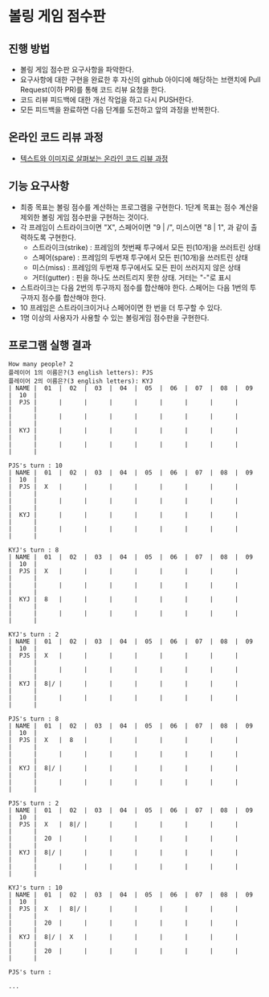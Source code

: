 # 볼링 게임 점수판
## 진행 방법
* 볼링 게임 점수판 요구사항을 파악한다.
* 요구사항에 대한 구현을 완료한 후 자신의 github 아이디에 해당하는 브랜치에 Pull Request(이하 PR)를 통해 코드 리뷰 요청을 한다.
* 코드 리뷰 피드백에 대한 개선 작업을 하고 다시 PUSH한다.
* 모든 피드백을 완료하면 다음 단계를 도전하고 앞의 과정을 반복한다.

## 온라인 코드 리뷰 과정
* [텍스트와 이미지로 살펴보는 온라인 코드 리뷰 과정](https://github.com/next-step/nextstep-docs/tree/master/codereview)

## 기능 요구사항

* 최종 목표는 볼링 점수를 계산하는 프로그램을 구현한다. 1단계 목표는 점수 계산을 제외한 볼링 게임 점수판을 구현하는 것이다.
* 각 프레임이 스트라이크이면 "X", 스페어이면 "9 | /", 미스이면 "8 | 1", 과 같이 출력하도록 구현한다.
  * 스트라이크(strike) : 프레임의 첫번째 투구에서 모든 핀(10개)을 쓰러트린 상태
  * 스페어(spare) : 프레임의 두번재 투구에서 모든 핀(10개)을 쓰러트린 상태
  * 미스(miss) : 프레임의 두번재 투구에서도 모든 핀이 쓰러지지 않은 상태
  * 거터(gutter) : 핀을 하나도 쓰러트리지 못한 상태. 거터는 "-"로 표시
* 스트라이크는 다음 2번의 투구까지 점수를 합산해야 한다. 스페어는 다음 1번의 투구까지 점수를 합산해야 한다.
* 10 프레임은 스트라이크이거나 스페어이면 한 번을 더 투구할 수 있다.
* 1명 이상의 사용자가 사용할 수 있는 볼링게임 점수판을 구현한다.

## 프로그램 실행 결과

```
How many people? 2
플레이어 1의 이름은?(3 english letters): PJS
플레이어 2의 이름은?(3 english letters): KYJ
| NAME |  01  |  02  |  03  |  04  |  05  |  06  |  07  |  08  |  09  |  10  |
|  PJS |      |      |      |      |      |      |      |      |      |      |
|      |      |      |      |      |      |      |      |      |      |      |
|  KYJ |      |      |      |      |      |      |      |      |      |      |
|      |      |      |      |      |      |      |      |      |      |      |

PJS's turn : 10
| NAME |  01  |  02  |  03  |  04  |  05  |  06  |  07  |  08  |  09  |  10  |
|  PJS |  X   |      |      |      |      |      |      |      |      |      |
|      |      |      |      |      |      |      |      |      |      |      |
|  KYJ |      |      |      |      |      |      |      |      |      |      |
|      |      |      |      |      |      |      |      |      |      |      |

KYJ's turn : 8
| NAME |  01  |  02  |  03  |  04  |  05  |  06  |  07  |  08  |  09  |  10  |
|  PJS |  X   |      |      |      |      |      |      |      |      |      |
|      |      |      |      |      |      |      |      |      |      |      |
|  KYJ |  8   |      |      |      |      |      |      |      |      |      |
|      |      |      |      |      |      |      |      |      |      |      |

KYJ's turn : 2
| NAME |  01  |  02  |  03  |  04  |  05  |  06  |  07  |  08  |  09  |  10  |
|  PJS |  X   |      |      |      |      |      |      |      |      |      |
|      |      |      |      |      |      |      |      |      |      |      |
|  KYJ |  8|/ |      |      |      |      |      |      |      |      |      |
|      |      |      |      |      |      |      |      |      |      |      |

PJS's turn : 8
| NAME |  01  |  02  |  03  |  04  |  05  |  06  |  07  |  08  |  09  |  10  |
|  PJS |  X   |  8   |      |      |      |      |      |      |      |      |
|      |      |      |      |      |      |      |      |      |      |      |
|  KYJ |  8|/ |      |      |      |      |      |      |      |      |      |
|      |      |      |      |      |      |      |      |      |      |      |

PJS's turn : 2
| NAME |  01  |  02  |  03  |  04  |  05  |  06  |  07  |  08  |  09  |  10  |
|  PJS |  X   |  8|/ |      |      |      |      |      |      |      |      |
|      |  20  |      |      |      |      |      |      |      |      |      |
|  KYJ |  8|/ |      |      |      |      |      |      |      |      |      |
|      |      |      |      |      |      |      |      |      |      |      |

KYJ's turn : 10
| NAME |  01  |  02  |  03  |  04  |  05  |  06  |  07  |  08  |  09  |  10  |
|  PJS |  X   |  8|/ |      |      |      |      |      |      |      |      |
|      |  20  |      |      |      |      |      |      |      |      |      |
|  KYJ |  8|/ |  X   |      |      |      |      |      |      |      |      |
|      |  20  |      |      |      |      |      |      |      |      |      |

PJS's turn : 

...
```